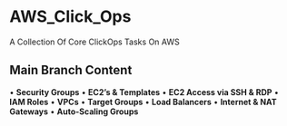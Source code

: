 # AWS_Click_Ops
A Collection Of Core ClickOps Tasks On AWS

## Main Branch Content

•	**Security Groups**
•	**EC2’s & Templates**
•	**EC2 Access via SSH & RDP**
•	**IAM Roles**
•	**VPCs**
•	**Target Groups**
•	**Load Balancers**
•	**Internet & NAT Gateways**
•	**Auto-Scaling Groups**
